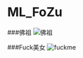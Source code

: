 # ML_FoZu
###佛祖
![佛祖](http://7xsiiq.com2.z0.glb.clouddn.com/fozu.png)

###Fuck美女
![fuckme](http://7xsiiq.com2.z0.glb.clouddn.com/fuckme.png)